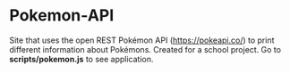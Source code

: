 # Pokemon-API

Site that uses the open REST Pokémon API (https://pokeapi.co/) to print different information about Pokémons.
Created for a school project. Go to **scripts/pokemon.js** to see application. 
